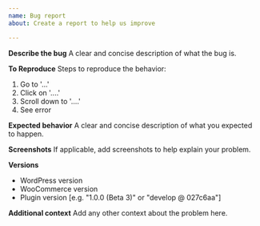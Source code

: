 ```yaml
---
name: Bug report
about: Create a report to help us improve

---
```


**Describe the bug**
A clear and concise description of what the bug is.

**To Reproduce**
Steps to reproduce the behavior:
1. Go to '...'
2. Click on '....'
3. Scroll down to '....'
4. See error

**Expected behavior**
A clear and concise description of what you expected to happen.

**Screenshots**
If applicable, add screenshots to help explain your problem.

**Versions**
- WordPress version
- WooCommerce version
- Plugin version [e.g. "1.0.0 (Beta 3)" or "develop @ 027c6aa"]

**Additional context**
Add any other context about the problem here.
